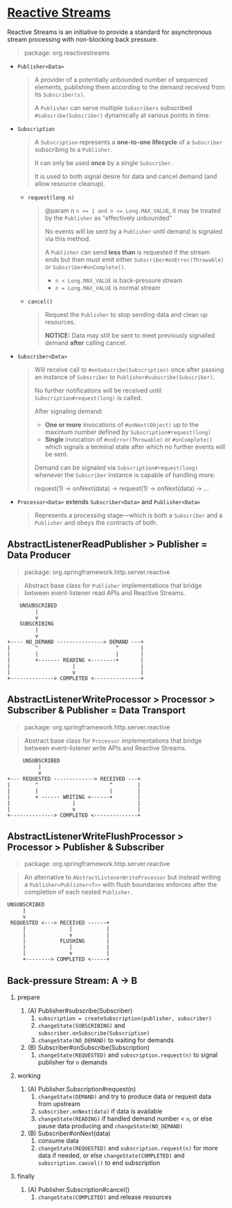 # [Reactive Streams](https://www.reactive-streams.org/)

Reactive Streams is an initiative to provide a standard for asynchronous stream processing with non-blocking back pressure.

> package: org.reactivestreams

- `Publisher<Data>`
    > A provider of a potentially unbounded number of sequenced elements, publishing them according to
    > the demand received from its `Subscriber(s)`.
    >
    > A `Publisher` can serve multiple `Subscribers` subscribed `#subscribe(Subscriber)` dynamically
    > at various points in time.

- `Subscription`
    > A `Subscription` represents a **one-to-one lifecycle** of a `Subscriber` subscribing to a `Publisher`.
    >
    > It can only be used **once** by a single `Subscriber`.
    >
    > It is used to both signal desire for data and cancel demand (and allow resource cleanup).
    >
    - `request(long n)`
        > @param n `n >= 1 and n <= Long.MAX_VALUE`, it may be treated by the `Publisher` as "effectively unbounded"
        >
        > No events will be sent by a `Publisher` until demand is signaled via this method.
        >
        > A `Publisher` can send **less than** is requested if the stream ends but
        > then must emit either `Subscriber#onError(Throwable)` or `Subscriber#onComplete()`.
        >
        > - `n < Long.MAX_VALUE` is back-pressure stream
        > - `n = Long.MAX_VALUE` is normal stream

    - `cancel()`
        > Request the `Publisher` to stop sending data and clean up resources.
        >
        > **NOTICE:** Data may still be sent to meet previously signalled demand **after** calling cancel.

- `Subscriber<Data>`
    > Will receive call to `#onSubscribe(Subscription)`
    > once after passing an instance of `Subscriber` to `Publisher#subscribe(Subscriber)`.
    >
    > No further notifications will be received until `Subscription#request(long)` is called.
    >
    > After signaling demand:
    >
    > - **One or more** invocations of `#onNext(Object)` up to the maximum number defined
    > by `Subscription#request(long)`
    > - **Single** invocation of `#onError(Throwable)` or `#onComplete()` which signals a terminal state
    > after which no further events will be sent.
    >
    > Demand can be signaled via `Subscription#request(long)`
    > whenever the `Subscriber` instance is capable of handling more:
    >
    > request(1) -> onNext(data) -> request(1) -> onNext(data) -> ...

- `Processor<Data>` extends `Subscriber<Data>` and `Publisher<Data>`
    > Represents a processing stage—which is both a `Subscriber`
    > and a `Publisher` and obeys the contracts of both.

## AbstractListenerReadPublisher > Publisher<Data> = Data Producer

> package: org.springframework.http.server.reactive

> Abstract base class for `Publisher` implementations that bridge between
> event-listener read APIs and Reactive Streams.

```
    UNSUBSCRIBED
         |
         v
    SUBSCRIBING
         |
         v
+---- NO_DEMAND ---------------> DEMAND ---+
|        ^                         ^       |
|        |                         |       |
|        +------- READING <--------+       |
|                    |                     |
|                    v                     |
+--------------> COMPLETED <---------------+
```

## AbstractListenerWriteProcessor > Processor<Data> > Subscriber<Data> & Publisher<Data> = Data Transport

> package: org.springframework.http.server.reactive

> Abstract base class for `Processor` implementations that bridge between
> event-listener write APIs and Reactive Streams.

```
     UNSUBSCRIBED
          |
          v
+--- REQUESTED -------------> RECEIVED ---+
|        ^                       ^        |
|        |                       |        |
|        + ------ WRITING <------+        |
|                    |                    |
|                    v                    |
+--------------> COMPLETED <--------------+
```

## AbstractListenerWriteFlushProcessor > Processor > Publisher & Subscriber

> package: org.springframework.http.server.reactive

> An alternative to `AbstractListenerWriteProcessor` but instead writing
> a `Publisher<Publisher<T>>` with flush boundaries enforces after
> the completion of each nested `Publisher`.

```
UNSUBSCRIBED
     |
     v
 REQUESTED <---> RECEIVED ------+
     |              |           |
     |              v           |
     |           FLUSHING       |
     |              |           |
     |              v           |
     +--------> COMPLETED <-----+
```

## Back-pressure Stream: A -> B

1. prepare
    1. (A) Publisher#subscribe(Subscriber)
        1. `subscription = createSubscription(publisher, subscriber)`
        2. `changeState(SUBSCRIBING)` and `subscriber.onSubscribe(Subscription)`
        3. `changeState(NO_DEMAND)` to waiting for demands
    2. (B) Subscriber#onSubscribe(Subscription)
        1. `changeState(REQUESTED)` and `subscription.request(n)` to signal publisher for `n` demands

2. working
    1. (A) Publisher.Subscription#request(n)
        1. `changeState(DEMAND)` and try to produce data or request data from upstream
        2. `subscriber.onNext(data)` if data is available
        3. `changeState(READING)` if handled demand number < `n`,
           or else pause data producing and `changeState(NO_DEMAND)`
    2. (B) Subscriber#onNext(data)
        1. consume data
        2. `changeState(REQUESTED)` and `subscription.request(n)` for more data if needed,
           or else `changeState(COMPLETED)` and `subscription.cancel()` to end subscription

3. finally
    1. (A) Publisher.Subscription#cancel()
        1. `changeState(COMPLETED)` and release resources
